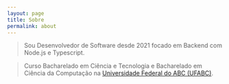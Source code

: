 ```yaml
---
layout: page
title: Sobre
permalink: about
---
```


> Sou Desenvolvedor de Software desde 2021 focado em Backend com Node.js e Typescript.

> Curso Bacharelado em Ciência e Tecnologia e Bacharelado em Ciência da Computação na [Universidade Federal do ABC (UFABC)](https://ufabc.edu.br).
